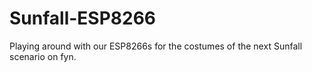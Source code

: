 # Sunfall-ESP8266
Playing around with our ESP8266s for the costumes of the next Sunfall scenario on fyn.
